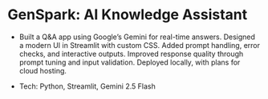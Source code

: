 # GenSpark: AI Knowledge Assistant
 * Built a Q&amp;A app using Google’s Gemini for real-time answers. Designed a modern UI in Streamlit with custom CSS. Added prompt handling, error checks, and interactive outputs. Improved response quality through prompt tuning and input validation. Deployed locally, with plans for cloud hosting.
 
 * Tech: Python, Streamlit, Gemini 2.5 Flash

